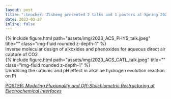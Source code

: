 ```yaml
---
layout: post
title: ":teacher: Zisheng presented 2 talks and 1 posters at Spring 2023 ACS meeting!"
date: 2023-03-27 
inline: false
---
```


<div class="row">
    <div class="col-sm mt-3 mt-md-0">
        {% include figure.html path="assets/img/2023_ACS_PHYS_talk.jpeg" title="" class="img-fluid rounded z-depth-1" %}
    </div>
</div>
<div class="caption">
    Inverse molecular design of alkoxides and phenoxides for aqueous direct air capture of CO2
</div>


<div class="row">
    <div class="col-sm mt-3 mt-md-0">
        {% include figure.html path="assets/img/2023_ACS_CATL_talk.jpeg" title="" class="img-fluid rounded z-depth-1" %}
    </div>
</div>
<div class="caption">
    Unriddling the cationic and pH effect in alkaline hydrogen evolution reaction on Pt
</div>


[POSTER: *Modeling Fluxionality and Off-Stoichiometric Restructuring at Electrochemical Interfaces*](https://zishengz.github.io/docs/posters/poster_2023_acs_spring.pdf)

